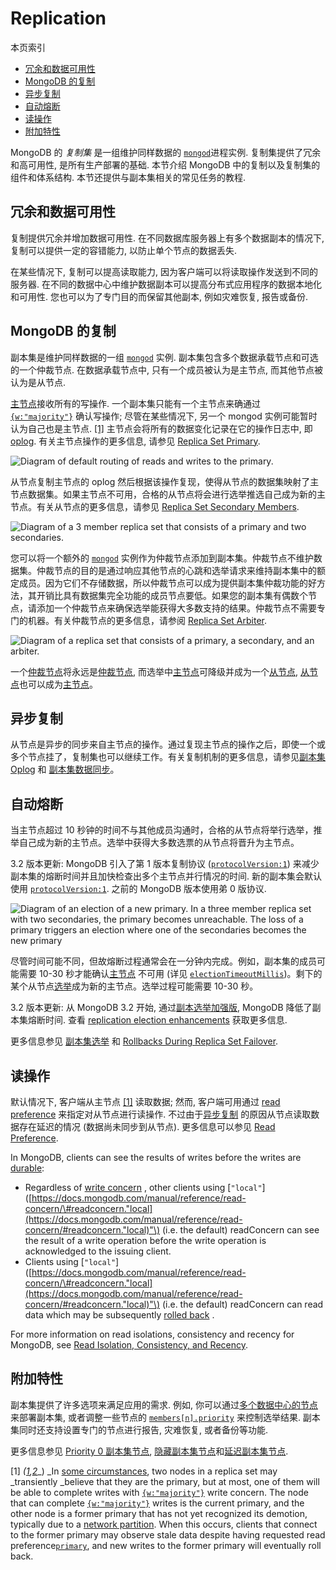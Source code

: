 # Replication

本页索引

* [冗余和数据可用性](#冗余和数据可用性)
* [MongoDB 的复制](#mongodb-的复制)
* [异步复制](#异步复制)
* [自动熔断](#自动熔断)
* [读操作](#读操作)
* [附加特性](#附加特性)

MongoDB 的 _复制集_ 是一组维护同样数据的 [`mongod`](https://docs.mongodb.com/manual/reference/program/mongod/#bin.mongod)进程实例. 复制集提供了冗余和高可用性, 是所有生产部署的基础. 本节介绍 MongoDB 中的复制以及复制集的组件和体系结构. 本节还提供与副本集相关的常见任务的教程.

## 冗余和数据可用性

复制提供冗余并增加数据可用性. 在不同数据库服务器上有多个数据副本的情况下, 复制可以提供一定的容错能力, 以防止单个节点的数据丢失.

在某些情况下, 复制可以提高读取能力, 因为客户端可以将读取操作发送到不同的服务器. 在不同的数据中心中维护数据副本可以提高分布式应用程序的数据本地化和可用性. 您也可以为了专门目的而保留其他副本, 例如灾难恢复, 报告或备份.

## MongoDB 的复制

副本集是维护同样数据的一组 [`mongod`](https://docs.mongodb.com/manual/reference/program/mongod/#bin.mongod) 实例. 副本集包含多个数据承载节点和可选的一个仲裁节点. 在数据承载节点中, 只有一个成员被认为是主节点, 而其他节点被认为是从节点.

[主节点](https://docs.mongodb.com/manual/core/replica-set-primary/)接收所有的写操作. 一个副本集只能有一个主节点来确通过 [`{w:"majority"}`](https://docs.mongodb.com/manual/reference/write-concern/#writeconcern. "majority") 确认写操作; 尽管在某些情况下, 另一个 mongod 实例可能暂时认为自己也是主节点.  [\[1\]](#edge-cases-2-primaries) 主节点会将所有的数据变化记录在它的操作日志中, 即 [oplog](https://docs.mongodb.com/manual/core/replica-set-oplog/). 有关主节点操作的更多信息, 请参见 [Replica Set Primary](https://docs.mongodb.com/manual/core/replica-set-primary/).

![](https://docs.mongodb.com/manual/_images/replica-set-read-write-operations-primary.bakedsvg.svg "Diagram of default routing of reads and writes to the primary.")

从节点复制主节点的 oplog 然后根据该操作复现，使得从节点的数据集映射了主节点数据集。如果主节点不可用，合格的从节点将会进行选举推选自己成为新的主节点。有关从节点的更多信息，请参见 [Replica Set Secondary Members](https://docs.mongodb.com/manual/core/replica-set-secondary/).

![](https://docs.mongodb.com/manual/_images/replica-set-primary-with-two-secondaries.bakedsvg.svg "Diagram of a 3 member replica set that consists of a primary and two secondaries.")

您可以将一个额外的 [`mongod`](https://docs.mongodb.com/manual/reference/program/mongod/#bin.mongod) 实例作为仲裁节点添加到副本集。仲裁节点不维护数据集。仲裁节点的目的是通过响应其他节点的心跳和选举请求来维持副本集中的额定成员。因为它们不存储数据，所以仲裁节点可以成为提供副本集仲裁功能的好方法，其开销比具有数据集完全功能的成员节点要低。如果您的副本集有偶数个节点，请添加一个仲裁节点来确保选举能获得大多数支持的结果。仲裁节点不需要专门的机器。有关仲裁节点的更多信息，请参阅 [Replica Set Arbiter](https://docs.mongodb.com/manual/core/replica-set-arbiter/).

![](https://docs.mongodb.com/manual/_images/replica-set-primary-with-secondary-and-arbiter.bakedsvg.svg "Diagram of a replica set that consists of a primary, a secondary, and an arbiter.")

一个[仲裁节点](https://docs.mongodb.com/manual/core/replica-set-arbiter/)将永远是[仲裁节点](https://docs.mongodb.com/manual/core/replica-set-arbiter/), 而选举中[主节点](https://docs.mongodb.com/manual/core/replica-set-primary/)可降级并成为一个[从节点](https://docs.mongodb.com/manual/core/replica-set-secondary/), [从节点](https://docs.mongodb.com/manual/core/replica-set-secondary/)也可以成为[主节点](https://docs.mongodb.com/manual/core/replica-set-primary/)。

## 异步复制

从节点是异步的同步来自主节点的操作。通过复现主节点的操作之后，即使一个或多个节点挂了，复制集也可以继续工作。有关复制机制的更多信息，请参见[副本集 Oplog](https://docs.mongodb.com/manual/core/replica-set-oplog/#replica-set-oplog) 和  [副本集数据同步](https://docs.mongodb.com/manual/core/replica-set-sync/#replica-set-sync)。

## 自动熔断

当主节点超过 10 秒钟的时间不与其他成员沟通时，合格的从节点将举行选举，推举自己成为新的主节点。选举中获得大多数选票的从节点将晋升为主节点。

3.2 版本更新: MongoDB 引入了第 1 版本复制协议 \([`protocolVersion:1`](https://docs.mongodb.com/manual/reference/replica-configuration/#rsconf.protocolVersion)\) 来减少副本集的熔断时间并且加快检查出多个主节点并行情况的时间. 新的副本集会默认使用 [`protocolVersion:1`](https://docs.mongodb.com/manual/reference/replica-configuration/#rsconf.protocolVersion). 之前的 MongoDB 版本使用弟 0 版协议.

![](https://docs.mongodb.com/manual/_images/replica-set-trigger-election.bakedsvg.svg "Diagram of an election of a new primary. In a three member replica set with two secondaries, the primary becomes unreachable. The loss of a primary triggers an election where one of the secondaries becomes the new primary")

尽管时间可能不同，但故熔断过程通常会在一分钟内完成。例如，副本集的成员可能需要 10-30 秒才能确认[主节点](https://docs.mongodb.com/manual/reference/glossary/#term-primary) 不可用 \(详见 [`electionTimeoutMillis`](https://docs.mongodb.com/manual/reference/replica-configuration/#rsconf.settings.electionTimeoutMillis)\)。剩下的某个从节点[选举](https://docs.mongodb.com/manual/reference/glossary/#term-election)成为新的主节点。选举过程可能需要 10-30 秒。

3.2 版本更新: 从 MongoDB 3.2 开始, 通过[副本选举加强版](https://docs.mongodb.com/manual/release-notes/3.2/#rel-notes-rs-enhancements), MongoDB 降低了副本集熔断时间. 查看 [replication election enhancements](https://docs.mongodb.com/manual/release-notes/3.2/#rel-notes-rs-enhancements) 获取更多信息.

更多信息参见 [副本集选举](https://docs.mongodb.com/manual/core/replica-set-elections/#replica-set-elections) 和 [Rollbacks During Replica Set Failover](https://docs.mongodb.com/manual/core/replica-set-rollbacks/#replica-set-rollbacks).

## 读操作

默认情况下, 客户端从主节点 [\[1\]](#edge-cases-2-primaries) 读取数据; 然而, 客户端可用通过 [read preference](https://docs.mongodb.com/manual/core/read-preference/) 来指定对从节点进行读操作. 不过由于[异步复制](#asynchronous-replication) 的原因从节点读取数据存在延迟的情况 \(数据尚未同步到从节点\). 更多信息可以参见 [Read Preference](https://docs.mongodb.com/manual/core/read-preference/).

In MongoDB, clients can see the results of writes before the writes are [durable](https://docs.mongodb.com/manual/reference/glossary/#term-durable):

* Regardless of [write concern](https://docs.mongodb.com/manual/reference/write-concern/) , other clients using \[`"local"`\]\([https://docs.mongodb.com/manual/reference/read-concern/\#readconcern."local](https://docs.mongodb.com/manual/reference/read-concern/#readconcern."local)"\) \(i.e. the default\) readConcern can see the result of a write operation before the write operation is acknowledged to the issuing client.
* Clients using \[`"local"`\]\([https://docs.mongodb.com/manual/reference/read-concern/\#readconcern."local](https://docs.mongodb.com/manual/reference/read-concern/#readconcern."local)"\) \(i.e. the default\) readConcern can read data which may be subsequently [rolled back](https://docs.mongodb.com/manual/core/replica-set-rollbacks/) .

For more information on read isolations, consistency and recency for MongoDB, see [Read Isolation, Consistency, and Recency](https://docs.mongodb.com/manual/core/read-isolation-consistency-recency/).

## 附加特性

副本集提供了许多选项来满足应用的需求. 例如, 你可以通过[多个数据中心的节点](https://docs.mongodb.com/manual/core/replica-set-architecture-geographically-distributed/)来部署副本集, 或者调整一些节点的 [`members[n].priority`](https://docs.mongodb.com/manual/reference/replica-configuration/#rsconf.members[n].priority) 来控制选举结果. 副本集同时还支持设置专门的节点进行报告, 灾难恢复, 或者备份等功能.

更多信息参见 [Priority 0 副本集节点](https://docs.mongodb.com/manual/core/replica-set-priority-0-member/#replica-set-secondary-only-members), [隐藏副本集节点](https://docs.mongodb.com/manual/core/replica-set-hidden-member/#replica-set-hidden-members)和[延迟副本集节点](https://docs.mongodb.com/manual/core/replica-set-delayed-member/#replica-set-delayed-members).

\[1\]  _\(_[_1_](https://docs.mongodb.com/manual/replication/#id1)_,_[_2_](https://docs.mongodb.com/manual/replication/#id3)_\) _In [some circumstances](https://docs.mongodb.com/manual/reference/read-preference/#edge-cases), two nodes in a replica set may _transiently _believe that they are the primary, but at most, one of them will be able to complete writes with [`{w:"majority"}`](https://docs.mongodb.com/manual/reference/write-concern/#writeconcern."majority") write concern. The node that can complete [`{w:"majority"}`](https://docs.mongodb.com/manual/reference/write-concern/#writeconcern."majority") writes is the current primary, and the other node is a former primary that has not yet recognized its demotion, typically due to a [network partition](https://docs.mongodb.com/manual/reference/glossary/#term-network-partition). When this occurs, clients that connect to the former primary may observe stale data despite having requested read preference[`primary`](https://docs.mongodb.com/manual/reference/read-preference/#primary), and new writes to the former primary will eventually roll back.

